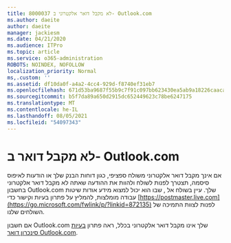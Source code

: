 ```yaml
---
title: 8000037 לא מקבל דואר אלקטרוני ב- Outlook.com
ms.author: daeite
author: daeite
manager: jackiesm
ms.date: 04/21/2020
ms.audience: ITPro
ms.topic: article
ms.service: o365-administration
ROBOTS: NOINDEX, NOFOLLOW
localization_priority: Normal
ms,.custom: ''
ms.assetid: df10da0f-a4a2-4cc4-929d-f8740ef31eb7
ms.openlocfilehash: 671d53ba9687f55b9c7f91c097bb623430ea5ab9a18226caacabdc92f6b410d8
ms.sourcegitcommit: b5f7da89a650d2915dc652449623c78be6247175
ms.translationtype: MT
ms.contentlocale: he-IL
ms.lasthandoff: 08/05/2021
ms.locfileid: "54097343"
---
```

# <a name="not-receiving-mail-in-outlookcom"></a>לא מקבל דואר ב- Outlook.com

אם אינך מקבל דואר אלקטרוני משולח ספציפי, כגון דוחות הבנק שלך או הודעות לאיפוס סיסמה, תצטרך לפנות לשולח ולהוות את ההודעה שאתה לא מקבל דואר אלקטרוני בחשבון Outlook.com שלך. עיין בשולח אל , שבו הוא יכול למצוא מידע אודות שיטות עבודה מומלצות, להמליץ על פתרון בעיות וקישור כדי [https://postmaster.live.com](https://go.microsoft.com/fwlink/p/?linkid=872135) לפנות לצוות התמיכה של השולחים שלנו.
  
אם חשבון Outlook.com שלך אינו מקבל דואר אלקטרוני בכלל, ראה פתרון [בעיות סינכרון דואר Outlook.com](https://go.microsoft.com/fwlink/p/?linkid=874363).
  


